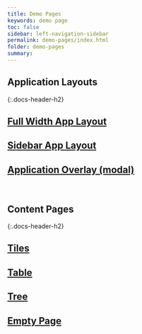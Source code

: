 ```yaml
---
title: Demo Pages
keywords: demo page
toc: false
sidebar: left-navigation-sidebar
permalink: demo-pages/index.html
folder: demo-pages
summary:
---
```


## Application Layouts
{:.docs-header-h2}

<div class="fd-tile-grid fd-tile-grid--2col docs-tiles">
    <a class="fd-tile" role="button" href="full-width-app-demo.html" target="_blank">
        <div class="fd-tile__content">
             <h2 class="fd-tile__header"> 
                 Full Width App Layout
             </h2>
        </div>
    </a>
    <a class="fd-tile" role="button" href="sidebar-app-demo.html" target="_blank">
        <div class="fd-tile__content">
             <h2 class="fd-tile__header">
                 Sidebar App Layout
             </h2>
         </div>
    </a>
    <a class="fd-tile" role="button" href="overlay-app-demo.html" target="_blank">
        <div class="fd-tile__content">
             <h2 class="fd-tile__header">
                 Application Overlay (modal)
             </h2>
         </div>
    </a>
</div>

<br>

## Content Pages
{:.docs-header-h2}

<div class="fd-tile-grid fd-tile-grid--2col docs-tiles">
    <a class="fd-tile" role="button" href="tiles-demo-page.html" target="_blank">
        <div class="fd-tile__content">
             <h2 class="fd-tile__header">
                 Tiles
             </h2>
        </div>
    </a>
    <a class="fd-tile" role="button" href="table-demo-page.html" target="_blank">
        <div class="fd-tile__content">
             <h2 class="fd-tile__header">
                 Table
             </h2>
         </div>
    </a>
    <a class="fd-tile" role="button" href="tree-demo-page.html" target="_blank">
        <div class="fd-tile__content">
             <h2 class="fd-tile__header">
                 Tree
             </h2>
        </div>
    </a>
    <a class="fd-tile" role="button" href="empty-demo-page.html" target="_blank">
        <div class="fd-tile__content">
             <h2 class="fd-tile__header">
                 Empty Page
             </h2>
        </div>
    </a>
</div>
